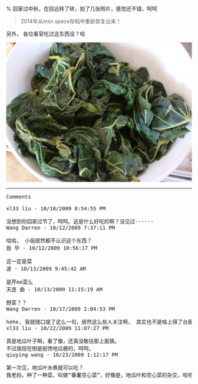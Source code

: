 % 回家过中秋，在招远转了转，拍了几张照片，感觉还不错，呵呵

> 2014年从msn space存档中重新恢复出来！

另外， 各位看官吃过这东西没？哈

<img src="images/BF4768EE8B110260_5091_0.jpg" alt=""/>

----------------------------------------------

<pre>
Comments

xl33 liu - 10/10/2009 8:54:55 PM

没想到你回家过节了，呵呵。这是什么好吃的啊？没见过······
Wang Darren - 10/12/2009 7:37:11 PM

哈哈， 小丽居然都不认识这个东西？
辰 毕 - 10/12/2009 10:56:17 PM

这一定是菜
波 - 10/13/2009 9:45:42 AM

是芹me菜么
天连 曲 - 10/13/2009 11:15:19 AM

野菜？？
Wang Darren - 10/17/2009 2:04:53 PM

hehe, 我就随口提了这么一句，居然这么些人关注啊， 其实也不是啥上得了台面的东西，“地瓜叶子”，我只是回老家就愿意让老妈给弄点儿吃，忆苦思甜一下，呵呵
xl33 liu - 10/22/2009 11:07:27 PM

真是地瓜叶子啊，看了像，还真没敢往那上面猜。
不过我现在倒是挺馋地瓜梗的，呵呵。
qiuying wang - 10/23/2009 1:12:17 PM

第一次见，地瓜叶水煮就可以吃？
我老妈，种了一种菜，叫做“番薯空心菜”，好像是，地瓜叶和空心菜的杂交，哈哈，那个菜，爆炒可相当好吃呢
</pre>